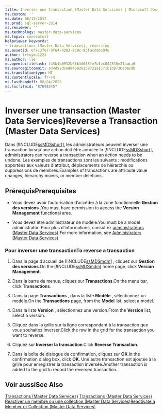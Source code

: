 ```yaml
---
title: Inverser une transaction (Master Data Services) | Microsoft Docs
ms.custom: ''
ms.date: 06/13/2017
ms.prod: sql-server-2014
ms.reviewer: ''
ms.technology: master-data-services
ms.topic: conceptual
helpviewer_keywords:
- transactions [Master Data Services], reversing
ms.assetid: 6f7c3f07-0f64-4283-8c9c-93facd00a046
author: lrtoyou1223
ms.author: lle
ms.openlocfilehash: fb5b1b0932b65b1d6f8fe7b1bc842836e21aaca6
ms.sourcegitcommit: ad4d92dce894592a259721a1571b1d8736abacdb
ms.translationtype: MT
ms.contentlocale: fr-FR
ms.lasthandoff: 08/04/2020
ms.locfileid: "87698345"
---
```

# <a name="reverse-a-transaction-master-data-services"></a><span data-ttu-id="1ac3c-102">Inverser une transaction (Master Data Services)</span><span class="sxs-lookup"><span data-stu-id="1ac3c-102">Reverse a Transaction (Master Data Services)</span></span>
  <span data-ttu-id="1ac3c-103">Dans [!INCLUDE[ssMDSshort](../includes/ssmdsshort-md.md)], les administrateurs peuvent inverser une transaction lorsqu'une action doit être annulée.</span><span class="sxs-lookup"><span data-stu-id="1ac3c-103">In [!INCLUDE[ssMDSshort](../includes/ssmdsshort-md.md)], administrators can reverse a transaction when an action needs to be undone.</span></span> <span data-ttu-id="1ac3c-104">Les exemples de transactions sont les suivants : modifications apportées aux valeurs d'attribut, déplacements de hiérarchie ou suppressions de membres.</span><span class="sxs-lookup"><span data-stu-id="1ac3c-104">Examples of transactions are attribute value changes, hierarchy moves, or member deletions.</span></span>  
  
## <a name="prerequisites"></a><span data-ttu-id="1ac3c-105">Prérequis</span><span class="sxs-lookup"><span data-stu-id="1ac3c-105">Prerequisites</span></span>  
  
-   <span data-ttu-id="1ac3c-106">Vous devez avoir l’autorisation d’accéder à la zone fonctionnelle **Gestion des versions** .</span><span class="sxs-lookup"><span data-stu-id="1ac3c-106">You must have permission to access the **Version Management** functional area.</span></span>  
  
-   <span data-ttu-id="1ac3c-107">Vous devez être administrateur de modèle.</span><span class="sxs-lookup"><span data-stu-id="1ac3c-107">You must be a model administrator.</span></span> <span data-ttu-id="1ac3c-108">Pour plus d’informations, consultez [administrateurs &#40;Master Data Services&#41;](administrators-master-data-services.md).</span><span class="sxs-lookup"><span data-stu-id="1ac3c-108">For more information, see [Administrators &#40;Master Data Services&#41;](administrators-master-data-services.md).</span></span>  
  
### <a name="to-reverse-a-transaction"></a><span data-ttu-id="1ac3c-109">Pour inverser une transaction</span><span class="sxs-lookup"><span data-stu-id="1ac3c-109">To reverse a transaction</span></span>  
  
1.  <span data-ttu-id="1ac3c-110">Dans la page d’accueil de [!INCLUDE[ssMDSmdm](../includes/ssmdsmdm-md.md)] , cliquez sur **Gestion des versions**.</span><span class="sxs-lookup"><span data-stu-id="1ac3c-110">On the [!INCLUDE[ssMDSmdm](../includes/ssmdsmdm-md.md)] home page, click **Version Management**.</span></span>  
  
2.  <span data-ttu-id="1ac3c-111">Dans la barre de menus, cliquez sur **Transactions**.</span><span class="sxs-lookup"><span data-stu-id="1ac3c-111">On the menu bar, click **Transactions**.</span></span>  
  
3.  <span data-ttu-id="1ac3c-112">Dans la page **Transactions** , dans la liste **Modèle** , sélectionnez un modèle.</span><span class="sxs-lookup"><span data-stu-id="1ac3c-112">On the **Transactions** page, from the **Model** list, select a model.</span></span>  
  
4.  <span data-ttu-id="1ac3c-113">Dans la liste **Version** , sélectionnez une version.</span><span class="sxs-lookup"><span data-stu-id="1ac3c-113">From the **Version** list, select a version.</span></span>  
  
5.  <span data-ttu-id="1ac3c-114">Cliquez dans la grille sur la ligne correspondant à la transaction que vous souhaitez inverser.</span><span class="sxs-lookup"><span data-stu-id="1ac3c-114">Click the row in the grid for the transaction you want to reverse.</span></span>  
  
6.  <span data-ttu-id="1ac3c-115">Cliquez sur **Inverser la transaction**.</span><span class="sxs-lookup"><span data-stu-id="1ac3c-115">Click **Reverse Transaction**.</span></span>  
  
7.  <span data-ttu-id="1ac3c-116">Dans la boîte de dialogue de confirmation, cliquez sur **OK**.</span><span class="sxs-lookup"><span data-stu-id="1ac3c-116">In the confirmation dialog box, click **OK**.</span></span> <span data-ttu-id="1ac3c-117">Une autre transaction est ajoutée à la grille pour enregistrer la transaction inversée.</span><span class="sxs-lookup"><span data-stu-id="1ac3c-117">Another transaction is added to the grid to record the reversed transaction.</span></span>  
  
## <a name="see-also"></a><span data-ttu-id="1ac3c-118">Voir aussi</span><span class="sxs-lookup"><span data-stu-id="1ac3c-118">See Also</span></span>  
 <span data-ttu-id="1ac3c-119">[Transactions &#40;Master Data Services&#41;](../../2014/master-data-services/transactions-master-data-services.md) </span><span class="sxs-lookup"><span data-stu-id="1ac3c-119">[Transactions &#40;Master Data Services&#41;](../../2014/master-data-services/transactions-master-data-services.md) </span></span>  
 [<span data-ttu-id="1ac3c-120">Réactiver un membre ou une collection &#40;Master Data Services&#41;</span><span class="sxs-lookup"><span data-stu-id="1ac3c-120">Reactivate a Member or Collection &#40;Master Data Services&#41;</span></span>](../../2014/master-data-services/reactivate-a-member-or-collection-master-data-services.md)  
  
  
